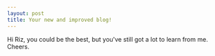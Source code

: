 ```yaml
---
layout: post
title: Your new and improved blog!
---
```



Hi Riz, you could be the best, but you've still got a lot to learn from me. Cheers.
